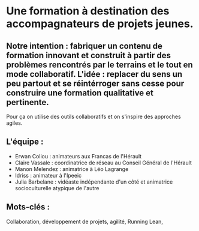 # Une formation à destination des accompagnateurs de projets jeunes. 

## Notre intention : fabriquer un contenu de formation innovant et construit à partir des problèmes rencontrés par le terrains et le tout en mode collaboratif. L'idée : replacer du sens un peu partout et se réintérroger sans cesse pour construire une formation qualitative et pertinente. 
Pour ça on utilise des outils collaboratifs et on s'inspire des approches agiles.

## L'équipe :
- Erwan Coliou : animateurs aux Francas de l'Hérault
- Claire Vassale : coordinatrice de réseau au Conseil Général de l'Hérault
- Manon Melendez : animatrice à Léo Lagrange
- Idriss : animateur à l'Ipeeic
- Julia Barbelane : vidéaste indépendante d'un côté et animatrice socioculturelle atypique de l'autre

## Mots-clés : 
Collaboration, développement de projets, agilité, Running Lean, 
